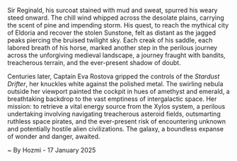 
Sir Reginald, his surcoat stained with mud and sweat, spurred his weary steed onward.  The chill wind whipped across the desolate plains, carrying the scent of pine and impending storm.  His quest, to reach the mythical city of Eldoria and recover the stolen Sunstone, felt as distant as the jagged peaks piercing the bruised twilight sky.  Each creak of his saddle, each labored breath of his horse, marked another step in the perilous journey across the unforgiving medieval landscape, a journey fraught with bandits, treacherous terrain, and the ever-present shadow of doubt.

Centuries later, Captain Eva Rostova gripped the controls of the *Stardust Drifter*, her knuckles white against the polished metal.  The swirling nebula outside her viewport painted the cockpit in hues of amethyst and emerald, a breathtaking backdrop to the vast emptiness of intergalactic space. Her mission: to retrieve a vital energy source from the Xylos system, a perilous undertaking involving navigating treacherous asteroid fields, outsmarting ruthless space pirates, and the ever-present risk of encountering unknown and potentially hostile alien civilizations.  The galaxy, a boundless expanse of wonder and danger, awaited.

~ By Hozmi - 17 January 2025
